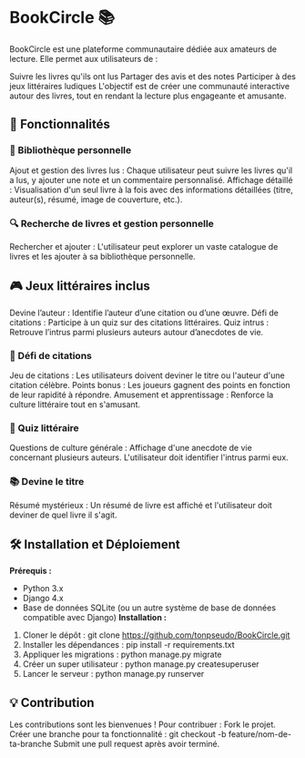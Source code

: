 # BookCircle 📚
BookCircle est une plateforme communautaire dédiée aux amateurs de lecture. Elle permet aux utilisateurs de :

Suivre les livres qu'ils ont lus
Partager des avis et des notes
Participer à des jeux littéraires ludiques
L'objectif est de créer une communauté interactive autour des livres, tout en rendant la lecture plus engageante et amusante.

## 🚀 Fonctionnalités
### 📖 Bibliothèque personnelle
Ajout et gestion des livres lus : Chaque utilisateur peut suivre les livres qu'il a lus, y ajouter une note et un commentaire personnalisé.
Affichage détaillé : Visualisation d'un seul livre à la fois avec des informations détaillées (titre, auteur(s), résumé, image de couverture, etc.).
### 🔍 Recherche de livres et gestion personnelle
Rechercher et ajouter : L'utilisateur peut explorer un vaste catalogue de livres et les ajouter à sa bibliothèque personnelle.
## 🎮 Jeux littéraires inclus
Devine l’auteur : Identifie l’auteur d’une citation ou d’une œuvre.
Défi de citations : Participe à un quiz sur des citations littéraires.
Quiz intrus : Retrouve l’intrus parmi plusieurs auteurs autour d’anecdotes de vie.
### 🎯 Défi de citations
Jeu de citations : Les utilisateurs doivent deviner le titre ou l'auteur d'une citation célèbre.
Points bonus : Les joueurs gagnent des points en fonction de leur rapidité à répondre.
Amusement et apprentissage : Renforce la culture littéraire tout en s'amusant.
### 🧠 Quiz littéraire
Questions de culture générale : Affichage d'une anecdote de vie concernant plusieurs auteurs. L'utilisateur doit identifier l'intrus parmi eux.
### 📚 Devine le titre
Résumé mystérieux : Un résumé de livre est affiché et l'utilisateur doit deviner de quel livre il s'agit.

## 🛠 Installation et Déploiement
**Prérequis :**
- Python 3.x
- Django 4.x
- Base de données SQLite (ou un autre système de base de données compatible avec Django)
**Installation :**
1. Cloner le dépôt :
git clone https://github.com/tonpseudo/BookCircle.git
2. Installer les dépendances :
pip install -r requirements.txt
3. Appliquer les migrations :
python manage.py migrate
4. Créer un super utilisateur :
python manage.py createsuperuser
5. Lancer le serveur :
python manage.py runserver
## 💡 Contribution
Les contributions sont les bienvenues ! Pour contribuer :
Fork le projet.
Créer une branche pour ta fonctionnalité :
git checkout -b feature/nom-de-ta-branche
Submit une pull request après avoir terminé.
